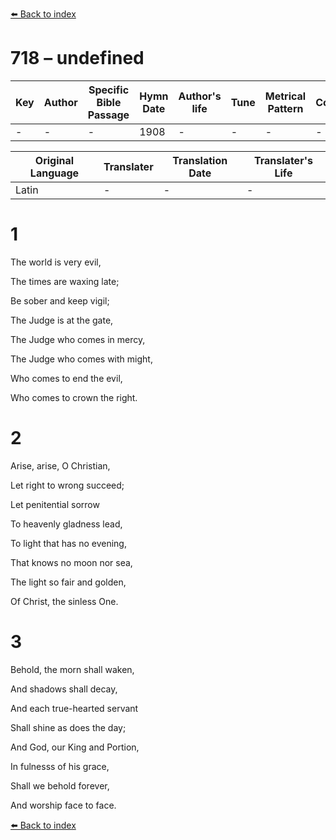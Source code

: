 [⬅️ Back to index](../README.md)

# 718 – undefined

Key | Author   | Specific Bible Passage     |Hymn Date |Author's life |Tune |Metrical Pattern   |Composer/Source
-- | --------- | ---------------------------|----------|--------------|-----|-------------------|-------------  
- |- |- |1908 |- |- |- |-

Original Language | Translater | Translation Date   | Translater's Life  
----------------- | --------- | --------------------|-------------     
Latin |- |- |-




# 1

The world is very evil,

The times are waxing late;

Be sober and keep vigil;

The Judge is at the gate,

The Judge who comes in mercy,

The Judge who comes with might,

Who comes to end the evil,

Who comes to crown the right.



# 2

Arise, arise, O Christian,

Let right to wrong succeed;

Let penitential sorrow

To heavenly gladness lead,

To light that has no evening,

That knows no moon nor sea,

The light so fair and golden,

Of Christ, the sinless One.



# 3

Behold, the morn shall waken,

And shadows shall decay,

And each true-hearted servant

Shall shine as does the day;

And God, our King and Portion,

In fulnesss of his grace,

Shall we behold forever,

And worship face to face.



[⬅️ Back to index](../README.md)
